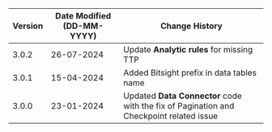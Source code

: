 | **Version** | **Date Modified (DD-MM-YYYY)** | **Change History**                                                 |
|-------------|--------------------------------|--------------------------------------------------------------------|
| 3.0.2       | 26-07-2024                     | Update **Analytic rules** for missing TTP                          |
| 3.0.1       | 15-04-2024                     | Added Bitsight prefix in data tables name                           |
| 3.0.0       | 23-01-2024                     | Updated **Data Connector** code with the fix of Pagination and Checkpoint related issue |
         
                                                                                                                 

